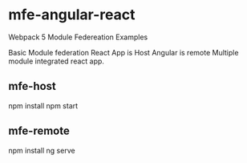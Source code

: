 # mfe-angular-react

Webpack 5 Module Federeation Examples

Basic Module federation React App is Host Angular is remote 
Multiple module integrated react app.


mfe-host
---------------------
npm install
npm start


mfe-remote
---------------------
npm install
ng serve

